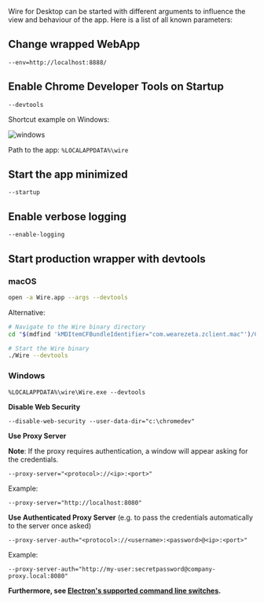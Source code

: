 Wire for Desktop can be started with different arguments to influence the view and behaviour of the app. Here is a list of all known parameters:

## Change wrapped WebApp

```
--env=http://localhost:8888/
```

## Enable Chrome Developer Tools on Startup

```
--devtools
```

Shortcut example on Windows:

![windows](https://cloud.githubusercontent.com/assets/469989/22371754/30759b80-e499-11e6-9e77-2f25ac71bb57.png)

Path to the app: `%LOCALAPPDATA%\wire`

## Start the app minimized

```
--startup
```

## Enable verbose logging

```
--enable-logging
```

## Start production wrapper with devtools

### macOS

```bash
open -a Wire.app --args --devtools
```

Alternative:

```bash
# Navigate to the Wire binary directory
cd "$(mdfind 'kMDItemCFBundleIdentifier="com.wearezeta.zclient.mac"')/Contents/MacOS"

# Start the Wire binary
./Wire --devtools
```

### Windows

```
%LOCALAPPDATA%\wire\Wire.exe --devtools
```

**Disable Web Security**

```
--disable-web-security --user-data-dir="c:\chromedev"
```

**Use Proxy Server**

**Note**: If the proxy requires authentication, a window will appear asking for the credentials.

```
--proxy-server="<protocol>://<ip>:<port>"
```

Example:
```
--proxy-server="http://localhost:8080"
```

**Use Authenticated Proxy Server** (e.g. to pass the credentials automatically to the server once asked)

```
--proxy-server-auth="<protocol>://<username>:<password>@<ip>:<port>"
```

Example:
```
--proxy-server-auth="http://my-user:secretpassword@company-proxy.local:8080"
```

**Furthermore, see [Electron's supported command line switches](https://github.com/electron/electron/blob/v4.2.12/docs/api/chrome-command-line-switches.md).**